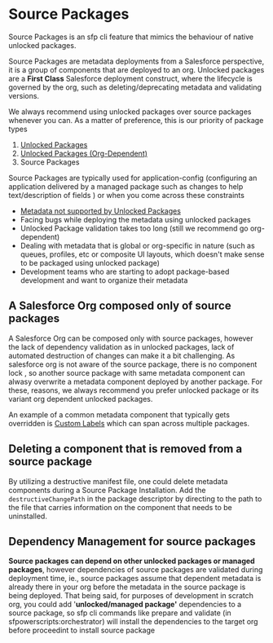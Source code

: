 # Source Packages

Source Packages is an sfp cli feature that mimics the behaviour of native unlocked packages.

Source Packages are metadata deployments from a Salesforce perspective, it is a group of components that are deployed to an org. Unlocked packages are a **First Class** Salesforce deployment construct, where the lifecycle is governed by the org, such as deleting/deprecating metadata and validating versions.

We always recommend using unlocked packages over source packages whenever you can. As a matter of preference, this is our priority of package types

1. [Unlocked Packages](https://developer.salesforce.com/docs/atlas.en-us.sfdx\_dev.meta/sfdx\_dev/sfdx\_dev\_unlocked\_pkg\_intro.htm)
2. [Unlocked Packages (Org-Dependent)](https://developer.salesforce.com/docs/atlas.en-us.sfdx\_dev.meta/sfdx\_dev/sfdx\_dev\_unlocked\_pkg\_org\_dependent.htm)
3. Source Packages

Source Packages are typically used for application-config (configuring an application delivered by a managed package such as changes to help text/description of fields ) or when you come across these constraints

* [Metadata not supported by Unlocked Packages](https://developer.salesforce.com/docs/metadata-coverage)
* Facing bugs while deploying the metadata using unlocked packages
* Unlocked Package validation takes too long (still we recommend go org-dependent)
* Dealing with metadata that is global or org-specific in nature (such as queues, profiles, etc or composite UI layouts, which doesn't make sense to be packaged using unlocked package)
* Development teams who are starting to adopt package-based development and want to organize their metadata

## **A Salesforce Org composed only of source packages**

A Salesforce Org can be composed only with source packages, however the lack of dependency validation as in unlocked packages, lack of automated destruction of changes can make it a bit challenging. As salesforce org is not aware of the source package,  there is no component lock ,  so another source package with same metadata component can alwasy overwrite a metadata component deployed by another package. For these, reasons, we always recommend you  prefer unlocked package or its variant org dependent unlocked packages.

An example of a common metadata component that typically gets overridden is [Custom Labels](https://developer.salesforce.com/docs/atlas.en-us.api\_meta.meta/api\_meta/meta\_customlabels.htm) which can span across multiple packages.

## Deleting a component that is removed from a source package

By utilizing a destructive manifest file, one could delete metadata components during a Source Package Installation. Add the `destructiveChangePath` in the package descriptor by directing to the path to the file that carries information on the component that needs to be uninstalled.

## Dependency Management for source packages

**Source packages can depend on other unlocked packages or managed packages**, however dependencies of source packages are validated during deployment time, ie., source packages assume that dependent metadata is already there in your org before the metadata in the source package is being deployed. That being said, for purposes of development in scratch org, you could add '**unlocked/managed package'** dependencies to a source package, so sfp cli commands like prepare and validate (in sfpowerscripts:orchestrator) will install the dependencies to the target org before proceedint to install source package
